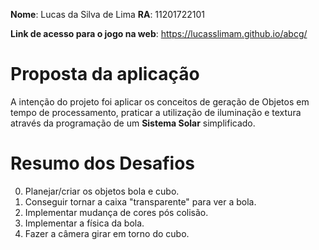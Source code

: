 
**Nome**: Lucas da Silva de Lima
**RA**: 11201722101

**Link de acesso para o jogo na web**: https://lucasslimam.github.io/abcg/

# Proposta da aplicação
A intenção do projeto foi aplicar os conceitos de geração de Objetos em tempo de processamento, praticar a utilização de iluminação e textura através da programação de um **Sistema Solar** simplificado.



# Resumo dos Desafios
0. Planejar/criar os objetos bola e cubo.
1. Conseguir tornar a caixa "transparente" para ver a bola.
2. Implementar mudança de cores pós colisão.
3. Implementar a física da bola.
4. Fazer a câmera girar em torno do cubo.
